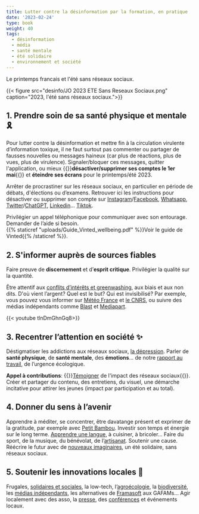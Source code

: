 ```yaml
---
title: Lutter contre la désinformation par la formation, en pratique
date: '2023-02-24'
type: book
weight: 40
tags:
  - désinformation
  - média
  - santé mentale
  - été solidaire
  - environnement et société
---
```


Le printemps francais et l'été sans réseaux sociaux.

<!--more-->

{{< figure src="desinfo/JO 2023 ETE Sans Reseaux Sociaux.png" caption="2023, l'été sans réseaux sociaux.">}}

## 1. Prendre soin de sa santé physique et mentale 🎗️

Pour lutter contre la désinformation et mettre fin à la circulation virulente d’information toxique, il ne faut surtout pas commenter ou partager de fausses nouvelles ou messages haineux (car plus de réactions, plus de vues, plus de virulence). Signaler/bloquer ces messages, quitter l'application, ou mieux {{<hl>}}<b>désactiver/supprimer ses comptes le 1er mai</b>{{</hl>}} et <b>éteindre ses écrans</b> pour le printemps/été 2023. 

Arrêter de procrastiner sur les réseaux sociaux, en particulier en période de débats, d'élections ou d’examens. Retrouver ici les instructions pour désactiver ou supprimer son compte sur [Instagram](https://help.instagram.com/370452623149242)/[Facebook](https://www.facebook.com/help/224562897555674), [Whatsapp](https://faq.whatsapp.com/2138577903196467/), [Twitter](https://help.twitter.com/en/managing-your-account/how-to-deactivate-twitter-account)/[ChatGPT](https://help.openai.com/en/articles/6378407-how-can-i-delete-my-account), [Linkedin](https://www.linkedin.com/help/linkedin/answer/a1379064/close-your-linkedin-account?lang=fr)... [Tiktok](https://support.tiktok.com/en/account-and-privacy/deleting-an-account).

Privilégier un appel téléphonique pour communiquer avec son entourage. <br>
Demander de l’aide si besoin. <br>
{{% staticref "uploads/Guide_Vinted_wellbeing.pdf" %}}Voir le guide de Vinted{{% /staticref %}}.

## 2. S'informer auprès de sources fiables

Faire preuve de <b>discernement</b> et d’<b>esprit critique</b>. 
Privilégier la qualité sur la quantité.

Être attentif aux [conflits d’intérêts et greenwashing](https://www.mtpcours.fr/c/desinformation/greenwashing/), aux biais et aux non dits. D'où vient l’argent? Quel est le but? Qui est invisibilisé? Par exemple, vous pouvez vous informer sur [Météo France](https://meteofrance.com/actualites-et-dossiers/actualites/climat/secheresse-32-jours-sans-pluie-en-france-record-battu) et [le CNRS](https://lejournal.cnrs.fr/articles/climatosceptiques-sur-twitter-enquete-sur-les-mercenaires-de-lintox), ou suivre des médias indépendants comme [Blast](https://www.blast-info.fr/articles/2023/sommes-nous-toujours-en-democratie-AwJ1_TmlTM-ONwHybrhuqQ) et [Mediapart](https://www.mediapart.fr/).

{{< youtube tlnDmGhnGq8>}}

## 3. Recentrer l’attention en société ✨

Déstigmatiser les addictions aux réseaux sociaux, [la dépression](https://www.youtube.com/watch?v=MN3D0uLEERU&ab_channel=GDGFrance). Parler de <b>santé physique</b>, de <b>santé mentale</b>, des <b>émotions</b>... de notre [rapport au travail](https://www.mtpcours.fr/c/desinformation/rapport-villani/), de l’urgence écologique.

<b>Appel à contributions</b>: {{<hl>}}[Témoigner](https://annuel2.framapad.org/p/reseaux-sociaux-sante-mentale-a0fk?lang=fr) de l'impact des réseaux sociaux{{</hl>}}. Créer et partager du contenu, des entretiens, du visuel, une démarche incitative pour attirer les jeunes (impact par participation et au total).

## 4. Donner du sens à l’avenir

Apprendre à méditer, se concentrer, être davatange présent et exprimer de la gratitude, par exemple avec [Petit Bambou](https://www.lajauneetlarouge.com/petit-bambou-lappli-de-meditation-cofondee-par-un-polytechnicien/). Investir son temps et énergie sur le long terme. [Apprendre une langue](https://www.mtpcours.fr/p/language-learning/), à cuisiner, à bricoler… Faire du sport, de la musique, du bénévolat, de l’[artisanat](https://wecandoo.fr/). Soutenir une cause. Réécrire le futur avec de [nouveaux imaginaires](https://www.youtube.com/watch?v=Y8SpcxR6FjQ&ab_channel=BLAST%2CLesouffledel%27info), un été solidaire, sans réseaux sociaux.

## 5. Soutenir les innovations locales 🌸

Frugales, [solidaires et sociales](https://flavi.fr/index.php/about/), la low-tech, l’[agroécologie](https://wwoof.fr/fr/), la [biodiversité](https://plantnet.org/), les [médias indépendants](https://www.blast-info.fr/), les alternatives de [Framasoft](https://degooglisons-internet.org/en/) aux GAFAMs… Agir localement avec des asso, la [presse](https://france3-regions.francetvinfo.fr/occitanie/herault/montpellier/chatgpt-revolutionnaire-mais-qui-inquiete-pourquoi-la-ville-de-montpellier-interdit-a-ses-agents-d-utiliser-l-intelligence-artificielle-2742446.html), des [conférences](https://www.univ-montp3.fr/fr/actualit%C3%A9s/appel-%C3%A0-communication-colloque-international-les-mots-du-pouvoir-1) et événements locaux.
